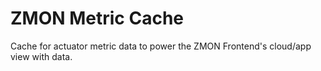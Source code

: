 ZMON Metric Cache
=================

Cache for actuator metric data to power the ZMON Frontend's cloud/app view with data.
